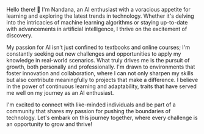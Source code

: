 

Hello there! 👋 I'm Nandana, an AI enthusiast with a voracious appetite for learning and exploring the latest trends in technology. Whether it's delving into the intricacies of machine learning algorithms or staying up-to-date with advancements in artificial intelligence, I thrive on the excitement of discovery.

My passion for AI isn't just confined to textbooks and online courses; I'm constantly seeking out new challenges and opportunities to apply my knowledge in real-world scenarios. What truly drives me is the pursuit of growth, both personally and professionally. I'm drawn to environments that foster innovation and collaboration, where I can not only sharpen my skills but also contribute meaningfully to projects that make a difference. I believe in the power of continuous learning and adaptability, traits that have served me well on my journey as an AI enthusiast.

I'm excited to connect with like-minded individuals and be part of a community that shares my passion for pushing the boundaries of technology. Let's embark on this journey together, where every challenge is an opportunity to grow and thrive!
